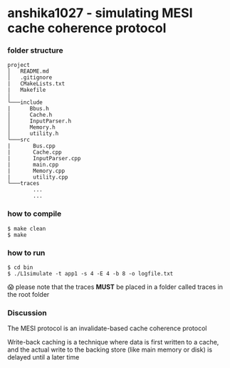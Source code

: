 # anshika1027 - simulating MESI cache coherence protocol

### folder structure
```
project
│   README.md
│   .gitignore
|	CMakeLists.txt
|	Makefile  
│
└───include
|      Bbus.h
│      Cache.h
│      InputParser.h
│      Memory.h
│      utility.h   
└───src
|     	Bus.cpp
|     	Cache.cpp
|   	InputParser.cpp
|   	main.cpp
|   	Memory.cpp
|   	utility.cpp
└───traces
   		...
   		...
```

### how to compile
`$ make clean`  
`$ make`    
### how to run
`$ cd bin`    
`$ ./L1simulate -t app1 -s 4 -E 4 -b 8 -o logfile.txt`    

:scream: please note that the traces **MUST** be placed in a folder called traces in the root folder

### Discussion

The MESI protocol is an invalidate-based cache coherence protocol    

Write-back caching is a technique where data is first written to a cache,      
and the actual write to the backing store (like main memory or disk) is delayed until a later time

